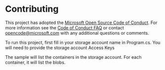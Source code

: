 # Contributing

This project has adopted the [Microsoft Open Source Code of Conduct](https://opensource.microsoft.com/codeofconduct/). 
For more information see the [Code of Conduct FAQ](https://opensource.microsoft.com/codeofconduct/faq/) 
or contact [opencode@microsoft.com](mailto:opencode@microsoft.com) with any additional questions or comments.

To run this project, first fill in your storage account name in Program.cs.
You will need to provide the storage account Access Keys

The sample will list the containers in the storage account.
For each container, it will list the blobs.
